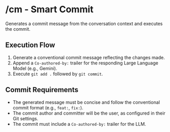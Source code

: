 # /cm - Smart Commit

Generates a commit message from the conversation context and executes the commit.

## Execution Flow

1.  Generate a conventional commit message reflecting the changes made.
2.  Append a `Co-authored-by:` trailer for the responding Large Language Model (e.g., Gemini).
3.  Execute `git add .` followed by `git commit`.

## Commit Requirements

- The generated message must be concise and follow the conventional commit format (e.g., `feat:`, `fix:`).
- The commit author and committer will be the user, as configured in their Git settings.
- The commit must include a `Co-authored-by:` trailer for the LLM.